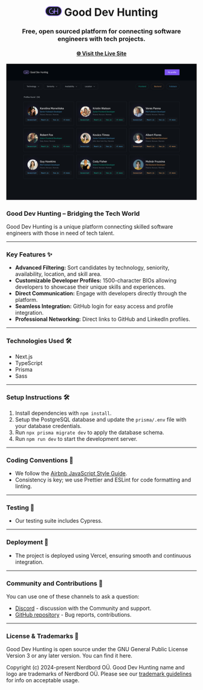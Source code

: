 <h1 align="center">
    <img src="/src/assets/images/logo.png" alt="Logo Good Dev Hunting">
    Good Dev Hunting
</h1>
<h3 align="center">
    Free, open sourced platform for connecting software engineers with tech projects.
</h3>

<h4 align="center">
    <a href="https://www.devhunting.co/">🌐 Visit the Live Site</a>
</h4>

<p align="center">
    <a href="https://www.devhunting.co/">
        <img src="/src/assets/images/Screenshot.png" alt="Good Dev Hunting Screenshot">
    </a>
</p>

<h3>
    Good Dev Hunting – Bridging the Tech World
</h3>

<p>
    Good Dev Hunting is a unique platform connecting skilled software engineers with those in need of tech talent.
</p>

---

### Key Features ✨

* <b>Advanced Filtering:</b> Sort candidates by technology, seniority, availability, location, and skill area.
* <b>Customizable Developer Profiles:</b> 1500-character BIOs allowing developers to showcase their unique skills and experiences.
* <b>Direct Communication:</b> Engage with developers directly through the platform.
* <b>Seamless Integration:</b> GitHub login for easy access and profile integration.
* <b>Professional Networking:</b> Direct links to GitHub and LinkedIn profiles.

---

### Technologies Used 🛠️

* Next.js
* TypeScript
* Prisma
* Sass

---
### Setup Instructions 🛠️

1. Install dependencies with `npm install`.
2. Setup the PostgreSQL database and update the `prisma/.env` file with your database credentials.
3. Run `npx prisma migrate dev` to apply the database schema.
4. Run `npm run dev` to start the development server.

---

### Coding Conventions 📏

- We follow the [Airbnb JavaScript Style Guide](https://github.com/airbnb/javascript).
- Consistency is key; we use Prettier and ESLint for code formatting and linting.

---

### Testing 🧪

- Our testing suite includes Cypress.

---

### Deployment 🚀

- The project is deployed using Vercel, ensuring smooth and continuous integration.

---
### Community and Contributions 👥
You can use one of these channels to ask a question:
* [Discord](https://discord.gg/KRmMpxgGKv) - discussion with the Community and support.
* [GitHub repository](https://github.com/nerdbord/good-dev-hunting-app) - Bug reports, contributions.

---
### License & Trademarks 🪪

Good Dev Hunting is open source under the GNU General Public License Version 3 or any later version. You can find it here.

Copyright (c) 2024-present Nerdbord OÜ. Good Dev Hunting name and logo are trademarks of Nerdbord OÜ. Please see our [trademark guidelines](https://glory-licorice-2e2.notion.site/Good-Dev-Huntuing-Trademark-Guidelines-0db46ee9541141d4b796bb9c60afb269) for info on acceptable usage.
